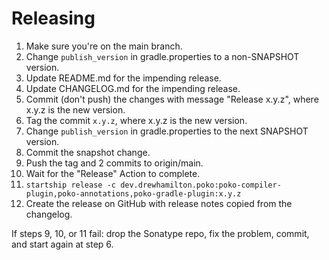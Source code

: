 # Releasing

 1. Make sure you're on the main branch.
 2. Change `publish_version` in gradle.properties to a non-SNAPSHOT version.
 3. Update README.md for the impending release.
 4. Update CHANGELOG.md for the impending release.
 5. Commit (don't push) the changes with message "Release x.y.z", where x.y.z is the new version.
 6. Tag the commit `x.y.z`, where x.y.z is the new version.
 7. Change `publish_version` in gradle.properties to the next SNAPSHOT version.
 8. Commit the snapshot change.
 9. Push the tag and 2 commits to origin/main.
10. Wait for the "Release" Action to complete.
11. `startship release -c dev.drewhamilton.poko:poko-compiler-plugin,poko-annotations,poko-gradle-plugin:x.y.z`
12. Create the release on GitHub with release notes copied from the changelog.

If steps 9, 10, or 11 fail: drop the Sonatype repo, fix the problem, commit, and start again at
step 6.
